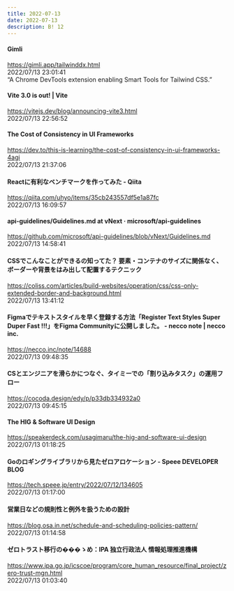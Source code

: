 ```yaml
---
title: 2022-07-13
date: 2022-07-13
description: B! 12
---
```


#### Gimli
https://gimli.app/tailwinddx.html<br>
2022/07/13 23:01:41<br>
“A Chrome DevTools extension enabling Smart Tools for Tailwind CSS.”


#### Vite 3.0 is out! | Vite
https://vitejs.dev/blog/announcing-vite3.html<br>
2022/07/13 22:56:52<br>


#### The Cost of Consistency in UI Frameworks
https://dev.to/this-is-learning/the-cost-of-consistency-in-ui-frameworks-4agi<br>
2022/07/13 21:37:06<br>


#### Reactに有利なベンチマークを作ってみた - Qiita
https://qiita.com/uhyo/items/35cb243557df5e1a87fc<br>
2022/07/13 16:09:57<br>


#### api-guidelines/Guidelines.md at vNext · microsoft/api-guidelines
https://github.com/microsoft/api-guidelines/blob/vNext/Guidelines.md<br>
2022/07/13 14:58:41<br>


#### CSSでこんなことができるの知ってた？ 要素・コンテナのサイズに関係なく、ボーダーや背景をはみ出して配置するテクニック
https://coliss.com/articles/build-websites/operation/css/css-only-extended-border-and-background.html<br>
2022/07/13 13:41:12<br>


#### Figmaでテキストスタイルを早く登録する方法「Register Text Styles Super Duper Fast !!!」をFigma Communityに公開しました。 - necco note | necco inc.
https://necco.inc/note/14688<br>
2022/07/13 09:48:35<br>


#### CSとエンジニアを滑らかにつなぐ、タイミーでの「割り込みタスク」の運用フロー
https://cocoda.design/edy/p/p33db334932a0<br>
2022/07/13 09:45:15<br>


#### The HIG & Software UI Design
https://speakerdeck.com/usagimaru/the-hig-and-software-ui-design<br>
2022/07/13 01:18:25<br>


#### Goのロギングライブラリから見たゼロアロケーション - Speee DEVELOPER BLOG
https://tech.speee.jp/entry/2022/07/12/134605<br>
2022/07/13 01:17:00<br>


#### 営業日などの規則性と例外を扱うための設計
https://blog.osa.in.net/schedule-and-scheduling-policies-pattern/<br>
2022/07/13 01:14:58<br>


#### ゼロトラスト移行の���ゝめ：IPA 独立行政法人 情報処理推進機構
https://www.ipa.go.jp/icscoe/program/core_human_resource/final_project/zero-trust-mgn.html<br>
2022/07/13 01:03:40<br>


